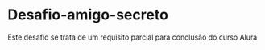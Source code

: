 # Desafio-amigo-secreto
Este desafio se trata de um requisito parcial para conclusão do curso Alura
